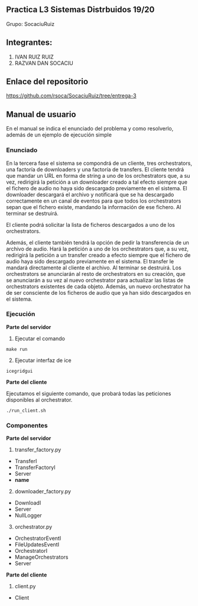 ## Practica L3 Sistemas Distrbuidos 19/20

Grupo: SocaciuRuiz

## Integrantes:

1. IVAN RUIZ RUIZ
2. RAZVAN DAN SOCACIU

## Enlace del repositorio
https://github.com/rsoca/SocaciuRuiz/tree/entrega-3

## Manual de usuario
En el manual se indica el enunciado del problema y como resolverlo, además de un ejemplo de ejecución simple

### Enunciado

En la tercera fase el sistema se compondrá de un cliente, tres orchestrators, una factoría de downloaders y una factoría de transfers. El cliente tendrá que mandar un URL en forma de string a uno de los orchestrators que, a su vez, redirigirá la petición a un downloader creado a tal efecto siempre que el fichero de audio no haya sido descargado previamente en el sistema. El downloader descargará el archivo y notificará que se ha descargado correctamente en un canal de eventos para que todos los orchestrators sepan que el fichero existe, mandando la información de ese fichero. Al terminar se destruirá.

El cliente podrá solicitar la lista de ficheros descargados a uno de los orchestrators.

Además, el cliente también tendrá la opción de pedir la transferencia de un archivo de audio. Hará la petición a uno de los orchestrators que, a su vez, redirigirá la petición a un transfer creado a efecto siempre que el fichero de audio haya sido descargado previamente en el sistema. El transfer le mandará directamente al cliente el archivo. Al terminar se destruirá.
Los orchestrators se anunciarán al resto de orchestrators en su creación, que se anunciarán a su vez al nuevo orchestrator para actualizar las listas de orchestrators existentes de cada objeto. Además, un nuevo orchestrator ha de ser consciente de los ficheros de audio que ya han sido descargados en el sistema.

### Ejecución

**Parte del servidor**

1) Ejecutar el comando
```
make run
```
2) Ejecutar interfaz de ice
```
icegridgui
```

**Parte del cliente**

Ejecutamos el siguiente comando, que probará todas las peticiones disponibles al orchestrator.
```
./run_client.sh
```

### Componentes

**Parte del servidor**

1) transfer_factory.py
  * TransferI
  * TransferFactoryI
  * Server
  * __name__

2) downloader_factory.py
  * DownloadI
  * Server
  * NullLogger

3) orchestrator.py
  * OrchestratorEventI
  * FileUpdatesEventI
  * OrchestratorI
  * ManageOrchestrators
  * Server


**Parte del cliente**

1) client.py
  * Client



